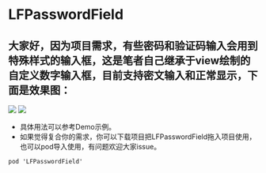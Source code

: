 # LFPasswordField
## 大家好，因为项目需求，有些密码和验证码输入会用到特殊样式的输入框，这是笔者自己继承于view绘制的自定义数字输入框，目前支持密文输入和正常显示，下面是效果图：
 ![](https://github.com/Choice-Fei/LFPasswordField/tree/master/LFPasswordDemo/LFPasswordDemo/Resource/FieldSecure.png)
 ![](https://github.com/Choice-Fei/LFPasswordField/tree/master/LFPasswordDemo/LFPasswordDemo/Resource/FieldNoSecure.png)
* 具体用法可以参考Demo示例。
* 如果觉得复合你的需求，你可以下载项目把LFPasswordField拖入项目使用，也可以pod导入使用，有问题欢迎大家issue。
```
pod 'LFPasswordField'
```
